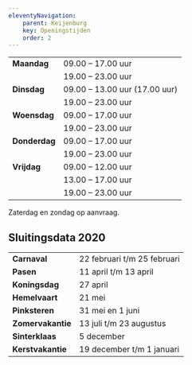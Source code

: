 ```yaml
---
eleventyNavigation:
    parent: Keijenburg
    key: Openingstijden
    order: 2
---
```


|               |                               |
| ------------- | ----------------------------- |
| **Maandag**   | 09.00 – 17.00 uur             |
|               | 19.00 – 23.00 uur             |
| **Dinsdag**   | 09.00 – 13.00 uur (17.00 uur) |
|               | 19.00 – 23.00 uur             |
| **Woensdag**  | 09.00 – 17.00 uur             |
|               | 19.00 – 23.00 uur             |
| **Donderdag** | 09.00 – 17.00 uur             |
|               | 19.00 – 23.00 uur             |
| **Vrijdag**   | 09.00 – 12.00 uur             |
|               | 13.00 – 17.00 uur             |
|               | 19.00 – 23.00 uur             |

Zaterdag en zondag op aanvraag.

## Sluitingsdata 2020

|                   |                               |
| ----------------- | ----------------------------- |
| **Carnaval**      | 22 februari t/m 25 februari   |
| **Pasen**         | 11 april t/m 13 april         |
| **Koningsdag**    | 27 april                      |
| **Hemelvaart**    | 21 mei                        |
| **Pinksteren**    | 31 mei en 1 juni              |
| **Zomervakantie** | 13 juli t/m 23 augustus       |
| **Sinterklaas**   | 5 december                    |
| **Kerstvakantie** | 19 december t/m 1 januari     |